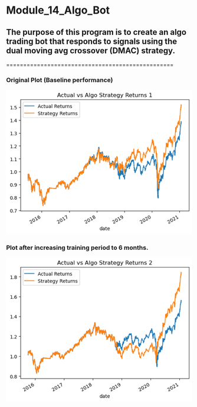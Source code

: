 # Module_14_Algo_Bot

## The purpose of this program is to create an algo trading bot that responds to signals using the dual moving avg crossover (DMAC) strategy. 

=================================================
### Original Plot (Baseline performance)
![alt text](Actual_vs_algo_returns_1.png)


### Plot after increasing training period to 6 months. 
![alt text](Actual_vs_algo_returns_2.png)

